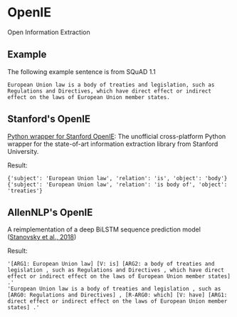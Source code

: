 # OpenIE
Open Information Extraction

## Example

The following example sentence is from SQuAD 1.1

```
European Union law is a body of treaties and legislation, such as Regulations and Directives, which have direct effect or indirect effect on the laws of European Union member states.
```

## Stanford's OpenIE

[Python wrapper for Stanford OpenIE](https://github.com/philipperemy/Stanford-OpenIE-Python): The unofficial cross-platform Python wrapper for the state-of-art information extraction library from Stanford University.

Result:

```
{'subject': 'European Union law', 'relation': 'is', 'object': 'body'}
{'subject': 'European Union law', 'relation': 'is body of', 'object': 'treaties'}
```

## AllenNLP's OpenIE

A reimplementation of a deep BiLSTM sequence prediction model ([Stanovsky et al., 2018](https://aclanthology.org/N18-1081/))

Result:

```
'[ARG1: European Union law] [V: is] [ARG2: a body of treaties and legislation , such as Regulations and Directives , which have direct effect or indirect effect on the laws of European Union member states] .'
'European Union law is a body of treaties and legislation , such as [ARG0: Regulations and Directives] , [R-ARG0: which] [V: have] [ARG1: direct effect or indirect effect on the laws of European Union member states] .'
```

